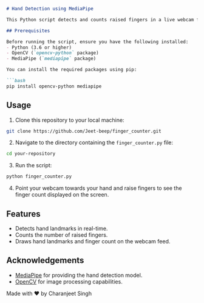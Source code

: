 ```markdown
# Hand Detection using MediaPipe

This Python script detects and counts raised fingers in a live webcam feed using the MediaPipe library. It utilizes computer vision techniques to analyze hand landmarks and determine the number of fingers raised.

## Prerequisites

Before running the script, ensure you have the following installed:
- Python (3.6 or higher)
- OpenCV (`opencv-python` package)
- MediaPipe (`mediapipe` package)

You can install the required packages using pip:

```bash
pip install opencv-python mediapipe
```

## Usage

1. Clone this repository to your local machine:

```bash
git clone https://github.com/Jeet-beep/finger_counter.git
```

2. Navigate to the directory containing the `finger_counter.py` file:

```bash
cd your-repository
```

3. Run the script:

```bash
python finger_counter.py
```

4. Point your webcam towards your hand and raise fingers to see the finger count displayed on the screen.

## Features

- Detects hand landmarks in real-time.
- Counts the number of raised fingers.
- Draws hand landmarks and finger count on the webcam feed.

## Acknowledgements

- [MediaPipe](https://google.github.io/mediapipe/) for providing the hand detection model.
- [OpenCV](https://opencv.org/) for image processing capabilities.
  
Made with ♥ by Charanjeet Singh
